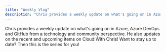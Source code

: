 ```yaml
---
title: "Weekly Vlog"
description: "Chris provides a weekly update on what's going on in Azure, Azure DevOps and GitHub from a technology and community perspective. He also updates on the recent and upcoming items on Cloud With Chris! Want to stay up to date? Then this is the series for you!"
---
```

Chris provides a weekly update on what's going on in Azure, Azure DevOps and GitHub from a technology and community perspective. He also updates on the recent and upcoming items on Cloud With Chris! Want to stay up to date? Then this is the series for you!